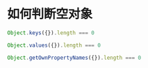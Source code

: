 # 如何判断空对象

```javascript
Object.keys({}).length === 0

Object.values({}).length === 0

Object.getOwnPropertyNames({}).length === 0
```